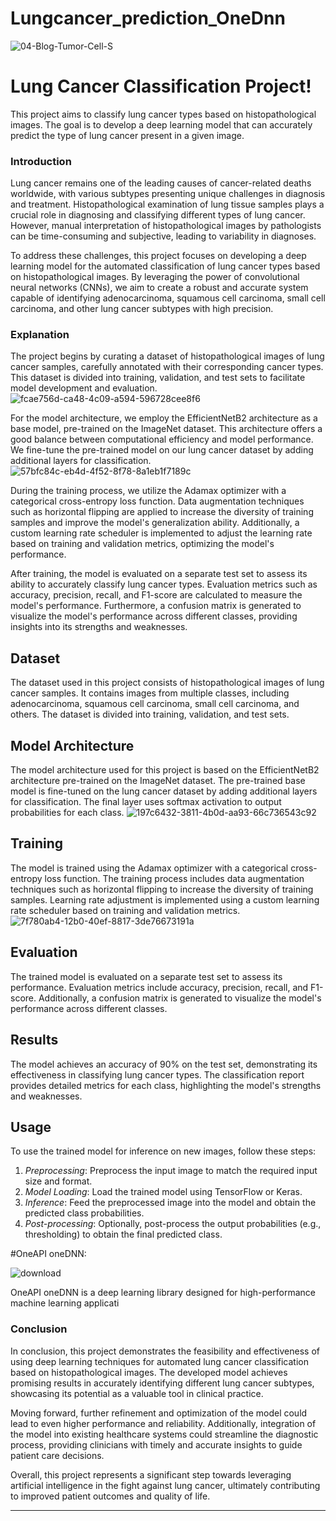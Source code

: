 # Lungcancer_prediction_OneDnn
![04-Blog-Tumor-Cell-S](https://user-images.githubusercontent.com/111365771/222963183-1b677b56-822a-4b05-8b73-3d48a0c13db3.jpg)

# Lung Cancer Classification Project!
This project aims to classify lung cancer types based on histopathological images. The goal is to develop a deep learning model that can accurately predict the type of lung cancer present in a given image.


### Introduction

Lung cancer remains one of the leading causes of cancer-related deaths worldwide, with various subtypes presenting unique challenges in diagnosis and treatment. Histopathological examination of lung tissue samples plays a crucial role in diagnosing and classifying different types of lung cancer. However, manual interpretation of histopathological images by pathologists can be time-consuming and subjective, leading to variability in diagnoses.

To address these challenges, this project focuses on developing a deep learning model for the automated classification of lung cancer types based on histopathological images. By leveraging the power of convolutional neural networks (CNNs), we aim to create a robust and accurate system capable of identifying adenocarcinoma, squamous cell carcinoma, small cell carcinoma, and other lung cancer subtypes with high precision.


### Explanation

The project begins by curating a dataset of histopathological images of lung cancer samples, carefully annotated with their corresponding cancer types. This dataset is divided into training, validation, and test sets to facilitate model development and evaluation.
![fcae756d-ca48-4c09-a594-596728cee8f6](https://github.com/Vijay18003/Lungcancer_prediction_OneDnn/assets/158248736/bf8d0992-d642-45bd-9d22-2b6a065c81c3)

For the model architecture, we employ the EfficientNetB2 architecture as a base model, pre-trained on the ImageNet dataset. This architecture offers a good balance between computational efficiency and model performance. We fine-tune the pre-trained model on our lung cancer dataset by adding additional layers for classification.
![57bfc84c-eb4d-4f52-8f78-8a1eb1f7189c](https://github.com/Vijay18003/Lungcancer_prediction_OneDnn/assets/158248736/15bf6ce5-8a60-4deb-a7db-d779b87cd65f)

During the training process, we utilize the Adamax optimizer with a categorical cross-entropy loss function. Data augmentation techniques such as horizontal flipping are applied to increase the diversity of training samples and improve the model's generalization ability. Additionally, a custom learning rate scheduler is implemented to adjust the learning rate based on training and validation metrics, optimizing the model's performance.

After training, the model is evaluated on a separate test set to assess its ability to accurately classify lung cancer types. Evaluation metrics such as accuracy, precision, recall, and F1-score are calculated to measure the model's performance. Furthermore, a confusion matrix is generated to visualize the model's performance across different classes, providing insights into its strengths and weaknesses.



## Dataset

The dataset used in this project consists of histopathological images of lung cancer samples. It contains images from multiple classes, including adenocarcinoma, squamous cell carcinoma, small cell carcinoma, and others. The dataset is divided into training, validation, and test sets.

## Model Architecture

The model architecture used for this project is based on the EfficientNetB2 architecture pre-trained on the ImageNet dataset. The pre-trained base model is fine-tuned on the lung cancer dataset by adding additional layers for classification. The final layer uses softmax activation to output probabilities for each class.
![197c6432-3811-4b0d-aa93-66c736543c92](https://github.com/Vijay18003/Lungcancer_prediction_OneDnn/assets/158248736/17b268bf-c5a9-4cc0-834d-4710a6aa131c)

## Training

The model is trained using the Adamax optimizer with a categorical cross-entropy loss function. The training process includes data augmentation techniques such as horizontal flipping to increase the diversity of training samples. Learning rate adjustment is implemented using a custom learning rate scheduler based on training and validation metrics.
![7f780ab4-12b0-40ef-8817-3de76673191a](https://github.com/Vijay18003/Lungcancer_prediction_OneDnn/assets/158248736/d364f4ec-78a2-40ea-a6e1-62a38949b67b)

## Evaluation

The trained model is evaluated on a separate test set to assess its performance. Evaluation metrics include accuracy, precision, recall, and F1-score. Additionally, a confusion matrix is generated to visualize the model's performance across different classes.

## Results

The model achieves an accuracy of 90% on the test set, demonstrating its effectiveness in classifying lung cancer types. The classification report provides detailed metrics for each class, highlighting the model's strengths and weaknesses.

## Usage

To use the trained model for inference on new images, follow these steps:

1. *Preprocessing*: Preprocess the input image to match the required input size and format.
2. *Model Loading*: Load the trained model using TensorFlow or Keras.
3. *Inference*: Feed the preprocessed image into the model and obtain the predicted class probabilities.
4. *Post-processing*: Optionally, post-process the output probabilities (e.g., thresholding) to obtain the final predicted class.

#OneAPI oneDNN:

![download](https://user-images.githubusercontent.com/111365771/222963211-f7f2d17c-14d2-49e4-b4fe-0fa2394af262.jpg)

OneAPI oneDNN is a deep learning library designed for high-performance machine learning applicati

### Conclusion

In conclusion, this project demonstrates the feasibility and effectiveness of using deep learning techniques for automated lung cancer classification based on histopathological images. The developed model achieves promising results in accurately identifying different lung cancer subtypes, showcasing its potential as a valuable tool in clinical practice.

Moving forward, further refinement and optimization of the model could lead to even higher performance and reliability. Additionally, integration of the model into existing healthcare systems could streamline the diagnostic process, providing clinicians with timely and accurate insights to guide patient care decisions.

Overall, this project represents a significant step towards leveraging artificial intelligence in the fight against lung cancer, ultimately contributing to improved patient outcomes and quality of life.

---
